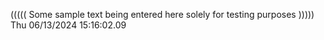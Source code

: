((((( Some sample text being entered here solely for testing purposes ))))) Thu 06/13/2024 15:16:02.09

